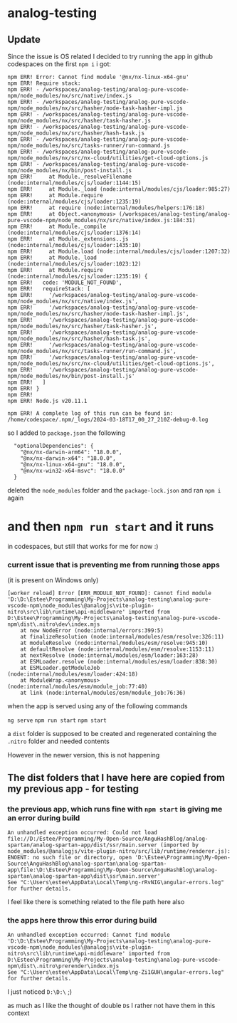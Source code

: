 # analog-testing

## Update 

Since the issue is OS related I decided to try running the app in github codespaces
on the first `npm i` i got: 

```
npm ERR! Error: Cannot find module '@nx/nx-linux-x64-gnu'
npm ERR! Require stack:
npm ERR! - /workspaces/analog-testing/analog-pure-vscode-npm/node_modules/nx/src/native/index.js
npm ERR! - /workspaces/analog-testing/analog-pure-vscode-npm/node_modules/nx/src/hasher/node-task-hasher-impl.js
npm ERR! - /workspaces/analog-testing/analog-pure-vscode-npm/node_modules/nx/src/hasher/task-hasher.js
npm ERR! - /workspaces/analog-testing/analog-pure-vscode-npm/node_modules/nx/src/hasher/hash-task.js
npm ERR! - /workspaces/analog-testing/analog-pure-vscode-npm/node_modules/nx/src/tasks-runner/run-command.js
npm ERR! - /workspaces/analog-testing/analog-pure-vscode-npm/node_modules/nx/src/nx-cloud/utilities/get-cloud-options.js
npm ERR! - /workspaces/analog-testing/analog-pure-vscode-npm/node_modules/nx/bin/post-install.js
npm ERR!     at Module._resolveFilename (node:internal/modules/cjs/loader:1144:15)
npm ERR!     at Module._load (node:internal/modules/cjs/loader:985:27)
npm ERR!     at Module.require (node:internal/modules/cjs/loader:1235:19)
npm ERR!     at require (node:internal/modules/helpers:176:18)
npm ERR!     at Object.<anonymous> (/workspaces/analog-testing/analog-pure-vscode-npm/node_modules/nx/src/native/index.js:184:31)
npm ERR!     at Module._compile (node:internal/modules/cjs/loader:1376:14)
npm ERR!     at Module._extensions..js (node:internal/modules/cjs/loader:1435:10)
npm ERR!     at Module.load (node:internal/modules/cjs/loader:1207:32)
npm ERR!     at Module._load (node:internal/modules/cjs/loader:1023:12)
npm ERR!     at Module.require (node:internal/modules/cjs/loader:1235:19) {
npm ERR!   code: 'MODULE_NOT_FOUND',
npm ERR!   requireStack: [
npm ERR!     '/workspaces/analog-testing/analog-pure-vscode-npm/node_modules/nx/src/native/index.js',
npm ERR!     '/workspaces/analog-testing/analog-pure-vscode-npm/node_modules/nx/src/hasher/node-task-hasher-impl.js',
npm ERR!     '/workspaces/analog-testing/analog-pure-vscode-npm/node_modules/nx/src/hasher/task-hasher.js',
npm ERR!     '/workspaces/analog-testing/analog-pure-vscode-npm/node_modules/nx/src/hasher/hash-task.js',
npm ERR!     '/workspaces/analog-testing/analog-pure-vscode-npm/node_modules/nx/src/tasks-runner/run-command.js',
npm ERR!     '/workspaces/analog-testing/analog-pure-vscode-npm/node_modules/nx/src/nx-cloud/utilities/get-cloud-options.js',
npm ERR!     '/workspaces/analog-testing/analog-pure-vscode-npm/node_modules/nx/bin/post-install.js'
npm ERR!   ]
npm ERR! }
npm ERR! 
npm ERR! Node.js v20.11.1

npm ERR! A complete log of this run can be found in: /home/codespace/.npm/_logs/2024-03-18T17_00_27_210Z-debug-0.log
```

so I added to `package.json` the following 

```
  "optionalDependencies": {
    "@nx/nx-darwin-arm64": "18.0.0",
    "@nx/nx-darwin-x64": "18.0.0",
    "@nx/nx-linux-x64-gnu": "18.0.0",
    "@nx/nx-win32-x64-msvc": "18.0.0"
  }

```
deleted the `node_modules` folder and the `package-lock.json` and ran `npm i` again

# and then `npm run start` and it runs 
in codespaces, but still that works for me for now :) 

### current issue that is preventing me from running those apps 

(it is present on Windows only)

```
[worker reload] Error [ERR_MODULE_NOT_FOUND]: Cannot find module 'D:\D:\Estee\Programming\My-Projects\analog-testing\analog-pure-vscode-npm\node_modules\@analogjs\vite-plugin-nitro\src\lib\runtime\api-middleware' imported from D:\Estee\Programming\My-Projects\analog-testing\analog-pure-vscode-npm\dist\.nitro\dev\index.mjs
    at new NodeError (node:internal/errors:399:5)
    at finalizeResolution (node:internal/modules/esm/resolve:326:11)        
    at moduleResolve (node:internal/modules/esm/resolve:945:10)
    at defaultResolve (node:internal/modules/esm/resolve:1153:11)
    at nextResolve (node:internal/modules/esm/loader:163:28)
    at ESMLoader.resolve (node:internal/modules/esm/loader:838:30)
    at ESMLoader.getModuleJob (node:internal/modules/esm/loader:424:18)     
    at ModuleWrap.<anonymous> (node:internal/modules/esm/module_job:77:40)  
    at link (node:internal/modules/esm/module_job:76:36)
```

when the app is served using any of the following commands

`ng serve`
`npm run start`
`npm start`

a `dist` folder is supposed to be created and regenerated containing the `.nitro` folder and needed contents

However in the newer version, this is not happening

## The dist folders that I have here are copied from my previous app - for testing

### the previous app, which runs fine with `npm start` is giving me an error during build

```
An unhandled exception occurred: Could not load file://D:/Estee/Programming/My-Open-Source/AnguHashBlog/analog-spartan/analog-spartan-app/dist/ssr/main.server (imported by node_modules/@analogjs/vite-plugin-nitro/src/lib/runtime/renderer.js): ENOENT: no such file or directory, open 'D:\Estee\Programming\My-Open-Source\AnguHashBlog\analog-spartan\analog-spartan-app\file:\D:\Estee\Programming\My-Open-Source\AnguHashBlog\analog-spartan\analog-spartan-app\dist\ssr\main.server'
See "C:\Users\estee\AppData\Local\Temp\ng-rRvNIG\angular-errors.log" for further details.
```

I feel like there is something related to the file path here also


### the apps here throw this error during build 

```
An unhandled exception occurred: Cannot find module 'D:\D:\Estee\Programming\My-Projects\analog-testing\analog-pure-vscode-npm\node_modules\@analogjs\vite-plugin-nitro\src\lib\runtime\api-middleware' imported from D:\Estee\Programming\My-Projects\analog-testing\analog-pure-vscode-npm\dist\.nitro\prerender\index.mjs
See "C:\Users\estee\AppData\Local\Temp\ng-Zi1GUH\angular-errors.log" for further details.
```

I just noticed `D:\D:\` ;)

as much as I like the thought of double `D`s I rather not have them in this context 

